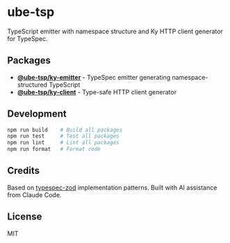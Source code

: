 # ube-tsp

TypeScript emitter with namespace structure and Ky HTTP client generator for TypeSpec.

## Packages

- **[@ube-tsp/ky-emitter](./packages/ky-emitter)** - TypeSpec emitter generating namespace-structured TypeScript
- **[@ube-tsp/ky-client](./packages/ky-client)** - Type-safe HTTP client generator

## Development

```bash
npm run build    # Build all packages
npm run test     # Test all packages
npm run lint     # Lint all packages
npm run format   # Format code
```

## Credits

Based on [typespec-zod](https://github.com/bterlson/typespec-zod) implementation patterns. Built with AI assistance from Claude Code.

## License

MIT
